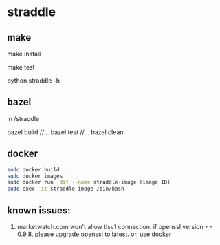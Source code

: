 # straddle #

## make ##
make install

make test

python straddle -h


## bazel ##
in /straddle

bazel build //...
bazel test //...
bazel clean

## docker ##
```bash
sudo docker build .
sudo docker images
sudo docker run -dit --name straddle-image [image ID]
sudo exec -it straddle-image /bin/bash
```

## known issues: ##

1. marketwatch.com won't allow tlsv1 connection. if openssl version <= 0.9.8, please upgrade openssl to latest. or, use docker
